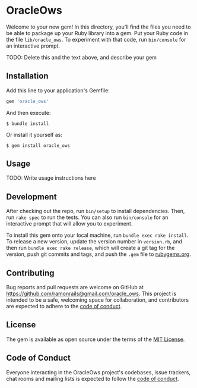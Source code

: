 # OracleOws

Welcome to your new gem! In this directory, you'll find the files you need to be able to package up your Ruby library into a gem. Put your Ruby code in the file `lib/oracle_ows`. To experiment with that code, run `bin/console` for an interactive prompt.

TODO: Delete this and the text above, and describe your gem

## Installation

Add this line to your application's Gemfile:

```ruby
gem 'oracle_ows'
```

And then execute:

    $ bundle install

Or install it yourself as:

    $ gem install oracle_ows

## Usage

TODO: Write usage instructions here

## Development

After checking out the repo, run `bin/setup` to install dependencies. Then, run `rake spec` to run the tests. You can also run `bin/console` for an interactive prompt that will allow you to experiment.

To install this gem onto your local machine, run `bundle exec rake install`. To release a new version, update the version number in `version.rb`, and then run `bundle exec rake release`, which will create a git tag for the version, push git commits and tags, and push the `.gem` file to [rubygems.org](https://rubygems.org).

## Contributing

Bug reports and pull requests are welcome on GitHub at https://github.com/ramonrails@gmail.com/oracle_ows. This project is intended to be a safe, welcoming space for collaboration, and contributors are expected to adhere to the [code of conduct](https://github.com/ramonrails@gmail.com/oracle_ows/blob/master/CODE_OF_CONDUCT.md).


## License

The gem is available as open source under the terms of the [MIT License](https://opensource.org/licenses/MIT).

## Code of Conduct

Everyone interacting in the OracleOws project's codebases, issue trackers, chat rooms and mailing lists is expected to follow the [code of conduct](https://github.com/ramonrails@gmail.com/oracle_ows/blob/master/CODE_OF_CONDUCT.md).
